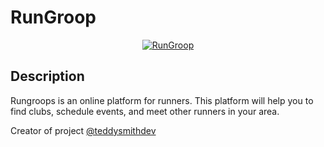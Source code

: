# RunGroop

<p align="center">
  <a href="https://rungroop.com/" target="blank"><img src="https://user-images.githubusercontent.com/65626254/173340999-a994fe15-b182-4692-8708-e74321ea55ac.png" alt="RunGroop" /></a>
</p>

## Description

Rungroops is an online platform for runners. This platform will help you to find clubs, schedule events, and meet other runners in your area.

Creator of project [@teddysmithdev](https://github.com/teddysmithdev)  
